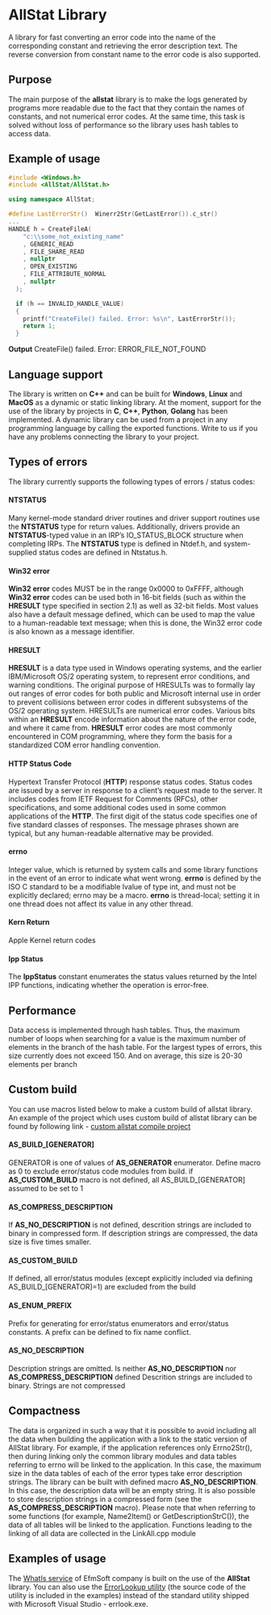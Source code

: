 # AllStat Library
A library for fast converting an error code into the name of the corresponding constant and retrieving the error description text. The reverse conversion from constant name to the error code is also supported.

## Purpose
The main purpose of the **allstat** library is to make the logs generated by programs more readable due to the fact that they contain the names of constants, and not numerical error codes. At the same time, this task is solved without loss of performance so the library uses hash tables to access data.

## Example of usage
```cpp
#include <Windows.h>
#include <AllStat/AllStat.h>

using namespace AllStat;

#define LastErrorStr()  Winerr2Str(GetLastError()).c_str()
...
HANDLE h = CreateFileA(
    "c:\\some_not_existing_name"
    , GENERIC_READ
    , FILE_SHARE_READ
    , nullptr
    , OPEN_EXISTING
    , FILE_ATTRIBUTE_NORMAL
    , nullptr
  );

  if (h == INVALID_HANDLE_VALUE)
  { 
    printf("CreateFile() failed. Error: %s\n", LastErrorStr());
    return 1;
  }
```

**Output** 
CreateFile() failed. Error: ERROR_FILE_NOT_FOUND

## Language support
The library is written on **C++** and can be built for **Windows**, **Linux** and **MacOS** as a dynamic or static linking library. At the moment, support for the use of the library by projects in **C**, **C++**, **Python**, **Golang** has been implemented. A dynamic library can be used from a project in any programming language by calling the exported functions. Write to us if you have any problems connecting the library to your project.

## Types of errors
The library currently supports the following types of errors / status codes:

#### NTSTATUS
Many kernel-mode standard driver routines and driver support routines use the **NTSTATUS** type for return values.        Additionally, drivers provide an **NTSTATUS**-typed value in an IRP’s IO_STATUS_BLOCK structure when completing IRPs. The **NTSTATUS** type is defined in Ntdef.h, and system-supplied status codes are defined in Ntstatus.h.

#### Win32 error	
**Win32 error** codes MUST be in the range 0x0000 to 0xFFFF, although **Win32 error** codes can be used both in 16-bit fields (such as within the **HRESULT** type specified in section 2.1) as well as 32-bit fields. Most values also have a default message defined, which can be used to map the value to a human-readable text message; when this is done, the Win32 error code is also known as a message identifier.

#### HRESULT
**HRESULT** is a data type used in Windows operating systems, and the earlier IBM/Microsoft OS/2 operating system, to represent error conditions, and warning conditions. The original purpose of HRESULTs was to formally lay out ranges of error codes for both public and Microsoft internal use in order to prevent collisions between error codes in different subsystems of the OS/2 operating system. HRESULTs are numerical error codes. Various bits within an **HRESULT** encode information about the nature of the error code, and where it came from.
**HRESULT** error codes are most commonly encountered in COM programming, where they form the basis for a standardized COM error handling convention.

#### HTTP Status Code
Hypertext Transfer Protocol (**HTTP**) response status codes. Status codes are issued by a server in response to a client’s request made to the server. It includes codes from IETF Request for Comments (RFCs), other specifications, and some additional codes used in some common applications of the **HTTP**. The first digit of the status code specifies one of five standard classes of responses. The message phrases shown are typical, but any human-readable alternative may be provided.

#### errno
Integer value, which is returned by system calls and some library functions in the event of an error to indicate what went wrong. **errno** is defined by the ISO C standard to be a modifiable lvalue of type int, and must not be explicitly declared; errno may be a macro. **errno** is thread-local; setting it in one thread does not affect its value in any other thread.

#### Kern Return
Apple Kernel return codes

#### Ipp Status
The **IppStatus** constant enumerates the status values returned by the Intel IPP functions, indicating
whether the operation is error-free.

## Performance
Data access is implemented through hash tables. Thus, the maximum number of loops when searching for a value is the maximum number of elements in the branch of the hash table. For the largest types of errors, this size currently does not exceed 150. And on average, this size is 20-30 elements per branch

## Custom build
You can use macros listed below to make a custom build of allstat library. An example of the project which uses custom build of allstat library can be found by following link - [custom allstat compile project](https://github.com/efmsoft/custom_allstat_compile)

#### AS_BUILD_[GENERATOR]
GENERATOR is one of values of **AS_GENERATOR** enumerator. Define macro as 0 to exclude error/status code modules from build. if **AS_CUSTOM_BUILD** macro is not defined, all AS_BUILD_[GENERATOR] assumed to be set to 1

#### AS_COMPRESS_DESCRIPTION
If **AS_NO_DESCRIPTION** is not defined, descrition strings are included to binary in compressed form. If description strings are compressed, the data size is five times smaller.

#### AS_CUSTOM_BUILD
If defined, all error/status modules (except explicitly included via defining AS_BUILD_[GENERATOR]=1) are excluded from the build

#### AS_ENUM_PREFIX
Prefix for generating for error/status enumerators and error/status constants. A prefix can be defined to fix name conflict.

#### AS_NO_DESCRIPTION
Description strings are omitted. Is neither **AS_NO_DESCRIPTION** nor **AS_COMPRESS_DESCRIPTION** defined
Descrition strings are included to binary. Strings are not compressed

## Compactness
The data is organized in such a way that it is possible to avoid including all the data when building the application with a link to the static version of AllStat library. For example, if the application references only Errno2Str(), then during linking only the common library modules and data tables referring to errno will be linked to the application. In this case, the maximum size in the data tables of each of the error types take error description strings. The library can be built with defined macro **AS_NO_DESCRIPTION**. In this case, the description data will be an empty string. It is also possible to store description strings in a compressed form (see the **AS_COMPRESS_DESCRIPTION** macro).
Please note that when referring to some functions (for example, Name2Item() or GetDescriptionStrC()), the data of all tables will be linked to the application. Functions leading to the linking of all data are collected in the LinkAll.cpp module

## Examples of usage
The [WhatIs service](https://efmsoft.com/what-is/) of EfmSoft company is built on the use of the **AllStat** library. You can also use the [ErrorLookup utility](https://efmsoft.com/error-lookup-utility/) (the source code of the utility is included in the examples) instead of the standard utility shipped with Microsoft Visual Studio - errlook.exe.
